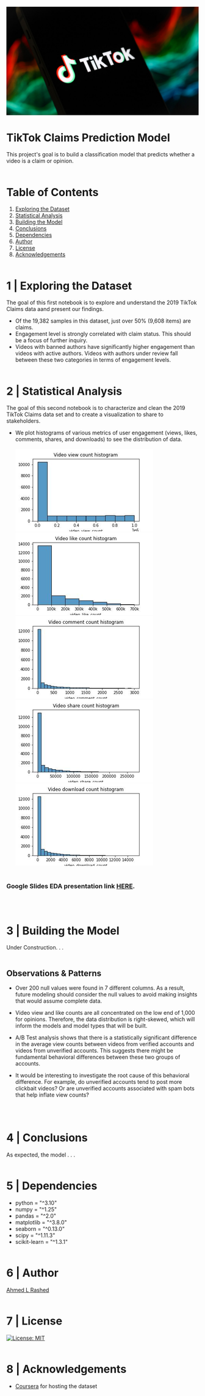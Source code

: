 ![tiktok](figs/tiktokclaims.jpg)
# TikTok Claims Prediction Model
This project's goal is to build a classification model that predicts whether a video is a claim or opinion.
</br></br>

# Table of Contents

1. [Exploring the Dataset](#1-|-Exploring-the-Dataset)
1. [Statistical Analysis](#2-|-statistical-analysis)
1. [Building the Model](#3-|-Building-the-Model)
1. [Conclusions](#4-|-conclusions)
1. [Dependencies](#5-|-dependencies)
1. [Author](#6-|-author)
1. [License](#7-|-license)
1. [Acknowledgements](#8-|-acknowledgements)
</br></br>

# 1 | Exploring the Dataset
The goal of this first notebook is to explore and understand the 2019 TikTok Claims data aand present our findings.

- Of the 19,382 samples in this dataset, just over 50% (9,608 items) are claims.
- Engagement level is strongly correlated with claim status. This should be a focus of further inquiry.
- Videos with banned authors have significantly higher engagement than videos with active authors. Videos with authors under review fall between these two categories in terms of engagement levels.</br></br>

# 2 | Statistical Analysis
The goal of this second notebook is to characterize and clean the 2019 TikTok Claims data set and to create a visualization to share to stakeholders.

- We plot histograms of various metrics of user engagement (views, likes, comments, shares, and downloads) to see the distribution of data.
</br></br>
![views_hist](figs/views_hist.jpg)
![likes_hist](figs/likes_hist.jpg)
![comments_hist](figs/comments_hist.jpg)
![shares_hist](figs/shares_hist.jpg)
![download_hist](figs/download_hist.jpg)
</br></br>

### Google Slides EDA presentation link [HERE](https://docs.google.com/presentation/d/1M6YVY6SPIpz14d4j1wdiL_ziZN1wZVp9B1ZU7bfPz5Q/edit?usp=sharing).
</br></br>

# 3 | Building the Model
Under Construction. . .
</br></br>

## Observations & Patterns
- Over 200 null values were found in 7 different columns. As a result, future modeling should consider the null values to avoid making insights that would assume complete data.

- Video view and like counts are all concentrated on the low end of 1,000 for opinions. Therefore, the data distribution is right-skewed, which will inform the models and model types that will be built.

- A/B Test analysis shows that there is a statistically significant difference in the average view counts between videos from verified accounts and videos from unverified accounts. This suggests there might be fundamental behavioral differences between these two groups of accounts.

- It would be interesting to investigate the root cause of this behavioral difference. For example, do unverified accounts tend to post more clickbait videos? Or are unverified accounts associated with spam bots that help inflate view counts?

</br></br>

# 4 | Conclusions

As expected, the model . . .
</br></br>

# 5 | Dependencies
* python = "^3.10"
* numpy = "^1.25"
* pandas = "^2.0"
* matplotlib = "^3.8.0"
* seaborn = "^0.13.0"
* scipy = "^1.11.3"
* scikit-learn = "^1.3.1"
</br></br>

# 6 | Author
[Ahmed L Rashed](https://ahmedlrashed.github.io)
</br></br>

# 7 | License
[![License: MIT](https://img.shields.io/badge/License-MIT-yellow.svg)](https://opensource.org/licenses/MIT)
</br></br>

# 8 | Acknowledgements
* [Coursera](https://www.coursera.org/) for hosting the dataset
